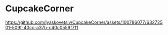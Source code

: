 # CupcakeCorner

https://github.com/lyaskovetsiv/CupcakeCorner/assets/100786077/63272501-509f-40cc-a37b-c40c0559f711

